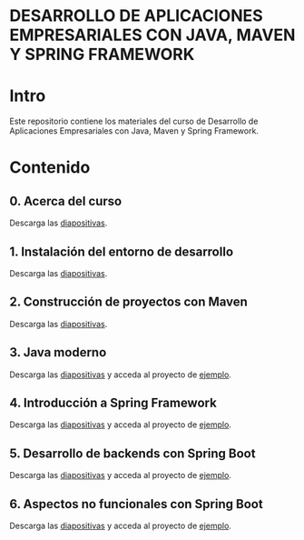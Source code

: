 # DESARROLLO DE APLICACIONES EMPRESARIALES CON JAVA, MAVEN Y SPRING FRAMEWORK

# Intro

Este repositorio contiene los materiales del curso de Desarrollo de Aplicaciones Empresariales con
Java, Maven y Spring Framework.

# Contenido

## 0. Acerca del curso

Descarga las [diapositivas](./slides/0-Desarrollo-de-Aplicaciones-Empresariales-con-Java-Maven-y-Spring-Framework.pdf).

## 1. Instalación del entorno de desarrollo

Descarga las [diapositivas](./slides/1-Instalacion-del-entorno-de-desarrollo.pdf).

## 2. Construcción de proyectos con Maven

Descarga las [diapositivas](./slides/2-Construccion-de-proyectos-con-Maven.pdf).

## 3. Java moderno

Descarga las [diapositivas](./slides/3-Java-moderno.pdf) y acceda al proyecto
de [ejemplo](./code/javamoderno/README.MD).

## 4. Introducción a Spring Framework

Descarga las [diapositivas](./slides/4-Introduccion-a-Spring-Framework.pdf) y acceda al proyecto
de [ejemplo](./code/spring-intro/README.MD).

## 5. Desarrollo de backends con Spring Boot

Descarga las [diapositivas](./slides/5-Desarrollo-de-backends-con-Spring.pdf) y acceda al proyecto
de [ejemplo](./code/springbackend/README.MD).

## 6. Aspectos no funcionales con Spring Boot

Descarga las [diapositivas](./slides/6-Spring-aspectos-no-funcionales.pdf) y acceda al proyecto
de [ejemplo](./code/springavanzado/README.MD).
